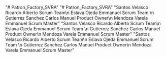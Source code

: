 "# Patron_Factory_SVRA" 
"# Patron_Factory_SVRA" 
"Santos Velasco Ricardo Alberto Scrum Team\n Eslava Ojeda Emmanuel Scrum Team \n Gutierrez Sanchez Carlos Manuel Product Owner\n Mendoza Varela Emmanuel Scrum Master"
"Santos Velasco Ricardo Alberto Scrum Team\n Eslava Ojeda Emmanuel Scrum Team \n Gutierrez Sanchez Carlos Manuel Product Owner\n Mendoza Varela Emmanuel Scrum Master"
"Santos Velasco Ricardo Alberto Scrum Team\n Eslava Ojeda Emmanuel Scrum Team \n Gutierrez Sanchez Carlos Manuel Product Owner\n Mendoza Varela Emmanuel Scrum Master"
